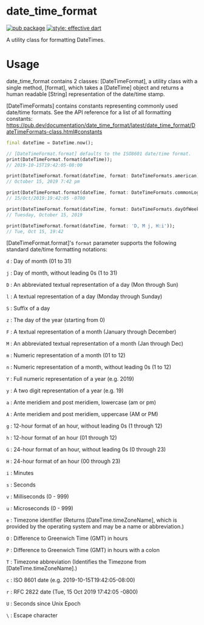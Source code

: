 # date_time_format

[![pub package](https://img.shields.io/pub/v/date_time_format.svg)](https://pub.dartlang.org/packages/date_time_format)
[![style: effective dart](https://img.shields.io/badge/style-effective_dart-40c4ff.svg)](https://github.com/tenhobi/effective_dart)

A utility class for formatting DateTimes.

# Usage

date_time_format contains 2 classes: [DateTimeFormat], a utility class with a
single method, [format], which takes a [DateTime] object and returns a human
readable [String] representation of the date/time stamp.

[DateTimeFormats] contains constants representing commonly used date/time
formats. See the API reference for a list of all formatting constants:
https://pub.dev/documentation/date_time_format/latest/date_time_format/DateTimeFormats-class.html#constants

```dart
final dateTime = DateTime.now();

// [DateTimeFormat.format] defaults to the ISO8601 date/time format.
print(DateTimeFormat.format(dateTime));
// 2019-10-15T19:42:05-08:00

print(DateTimeFormat.format(dateTime, format: DateTimeFormats.american));
// October 15, 2019 7:42 pm

print(DateTimeFormat.format(dateTime, format: DateTimeFormats.commonLogFormat));
// 15/Oct/2019:19:42:05 -0700

print(DateTimeFormat.format(dateTime, format: DateTimeFormats.dayOfWeek));
// Tuesday, October 15, 2019

print(DateTimeFormat.format(dateTime, format: 'D, M j, H:i'));
// Tue, Oct 15, 19:42
```

[DateTimeFormat.format]'s `format` parameter supports the following standard
date/time formatting notations:

`d` : Day of month (01 to 31)

`j` : Day of month, without leading 0s (1 to 31)

`D` : An abbreviated textual representation of a day (Mon through Sun)

`l` : A textual representation of a day (Monday through Sunday)

`S` : Suffix of a day

`z` : The day of the year (starting from 0)

`F` : A textual representation of a month (January through December)

`M` : An abbreviated textual representation of a month (Jan through Dec)

`m` : Numeric representation of a month (01 to 12)

`n` : Numeric representation of a month, without leading 0s (1 to 12)

`Y` : Full numeric representation of a year (e.g. 2019)

`y` : A two digit representation of a year (e.g. 19)

`a` : Ante meridiem and post meridiem, lowercase (am or pm)

`A` : Ante meridiem and post meridiem, uppercase (AM or PM)

`g` : 12-hour format of an hour, without leading 0s (1 through 12)

`h` : 12-hour format of an hour (01 through 12)

`G` : 24-hour format of an hour, without leading 0s (0 through 23)

`H` : 24-hour format of an hour (00 through 23)

`i` : Minutes

`s` : Seconds

`v` : Milliseconds (0 - 999)

`u` : Microseconds (0 - 999)

`e` : Timezone identifier (Returns [DateTime.timeZoneName], which is
provided by the operating system and may be a name or abbreviation.)

`O` : Difference to Greenwich Time (GMT) in hours

`P` : Difference to Greenwich Time (GMT) in hours with a colon

`T` : Timezone abbreviation (Identifies the Timezone from
[DateTime.timeZoneName].)

`c` : ISO 8601 date (e.g. 2019-10-15T19:42:05-08:00)

`r` : RFC 2822 date (Tue, 15 Oct 2019 17:42:05 -0800)

`U` : Seconds since Unix Epoch

`\` : Escape character
